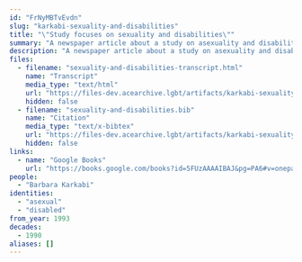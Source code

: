 ```yaml
---
id: "FrNyMBTvEvdn"
slug: "karkabi-sexuality-and-disabilities"
title: "\"Study focuses on sexuality and disabilities\""
summary: "A newspaper article about a study on asexuality and disabilities"
description: "A newspaper article about a study on asexuality and disabilities that interviews the disabled author of the study (CW: mentions of sexual abuse)"
files:
  - filename: "sexuality-and-disabilities-transcript.html"
    name: "Transcript"
    media_type: "text/html"
    url: "https://files-dev.acearchive.lgbt/artifacts/karkabi-sexuality-and-disabilities/sexuality-and-disabilities-transcript.html"
    hidden: false
  - filename: "sexuality-and-disabilities.bib"
    name: "Citation"
    media_type: "text/x-bibtex"
    url: "https://files-dev.acearchive.lgbt/artifacts/karkabi-sexuality-and-disabilities/sexuality-and-disabilities.bib"
    hidden: false
links:
  - name: "Google Books"
    url: "https://books.google.com/books?id=5FUzAAAAIBAJ&pg=PA6#v=onepage&q&f=false"
people:
  - "Barbara Karkabi"
identities:
  - "asexual"
  - "disabled"
from_year: 1993
decades:
  - 1990
aliases: []
---
```

